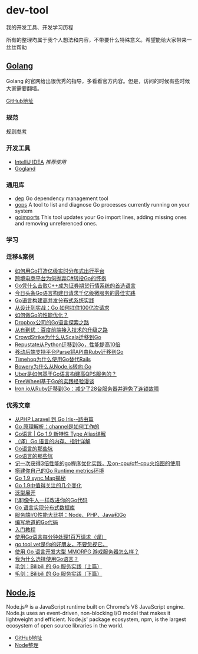 # dev-tool
我的开发工具、开发学习历程

所有的整理均属于我个人想法和内容，不带要什么特殊意义。希望能给大家带来一丝丝帮助

## [Golang](http://golang.org/)
Golang 的官网给出很优秀的指导，多看看官方内容。但是，访问的时候有些时候大家需要翻墙。

[GitHub地址](https://github.com/golang)

### 规范
[规则参考](go.md)

### 开发工具
- [IntelliJ IDEA](https://www.jetbrains.com/idea/?iceinto) *推荐使用*
- [Gogland](https://www.jetbrains.com/go/?iceinto)

### 通用库
- [dep](https://github.com/golang/dep) Go dependency management tool
- [gops](https://github.com/google/gops) A tool to list and diagnose Go processes currently running on your system
- [goimports](https://github.com/bradfitz/goimports) This tool updates your Go import lines, adding missing ones and
removing unreferenced ones.

### 学习

### 迁移&案例
- [如何用Go打造亿级实时分布式出行平台](https://mp.weixin.qq.com/s/iy1JfYb7E4t8mByx_P_OyA)
- [跨境电商平台为何抛弃C#转投Go的怀抱](https://mp.weixin.qq.com/s/4lV0EwrwGsnUKiYwb3dMjw)
- [Go凭什么击败C++成为证券期货行情系统的首选语言](https://mp.weixin.qq.com/s/GWXog6Mg1xr35k5Oyxxr3g)
- [今日头条Go语言构建日请求千亿级微服务的最佳实践](https://mp.weixin.qq.com/s?__biz=MzIwMjE5MDU4OA==&mid=2653121987&idx=1&sn=bd7d32ef72412b725384a9bb39a19859&chksm=8d35b650ba423f46f44ce6f3ceb65e933470309e386231118ae04aa1f7fa38b2f99a3538ff50&mpshare=1&scene=1&srcid=0719zW0CI9ZiHbPUXigmg2GI#rd)
- [Go语言构建高并发分布式系统实践](https://mp.weixin.qq.com/s?__biz=MjM5NzAwNDI4Mg==&amp;mid=209282398&amp;idx=1&amp;sn=9ffef32b3ab93d1e239c9dc753a3a9bb&amp;scene=1#rd)
- [从设计到实战：Go 如何扛住100亿次请求](https://mp.weixin.qq.com/s?__biz=MjM5OTcxMzE0MQ==&mid=2653369890&idx=1&sn=254cb7771b85bb5bfecad761cec9ad62&chksm=bce4d6388b935f2e396bf03e1d49f76375e253bb7e76a482b6286dd300b3fa1009914324b784&mpshare=1&scene=1&srcid=04257RP0UnQm6EyBKLzXYHNh#rd)
- [如何做Go的性能优化？](https://zhuanlan.zhihu.com/p/27800985)
- [Dropbox公司的Go语言探索之路](http://www.infoq.com/cn/news/2017/07/Dropbox-company-go-explore)
- [从有到优：百度前端接入技术的升级之路](http://www.infoq.com/cn/articles/baidu-frontend-optimization)
- [CrowdStrike为什么从Scala迁移到Go](http://www.infoq.com/cn/news/2015/12/CrowdStrike-Scala-Go)
- [Repustate从Python迁移到Go，性能提高10倍](http://www.infoq.com/cn/news/2015/09/Repustate-Python-Falcon)
- [移动后端支持平台Parse将API由Ruby迁移到Go](http://www.infoq.com/cn/news/2015/06/Ruby-Go-API-Parse)
- [Timehop为什么使用Go替代Rails](http://www.infoq.com/cn/news/2015/03/timehop-go-replace-rails)
- [Bowery为什么从Node.js转向 Go](http://www.infoq.com/cn/news/2015/02/bowery-node-js-turn-to-go)
- [Uber是如何基于Go语言构建高QPS服务的？](http://www.infoq.com/cn/articles/uber-build-high-qps-services)
- [FreeWheel基于Go的实践经验漫谈](http://www.infoq.com/cn/news/2017/06/freewheel-experience-on-go)
- [Iron.io从Ruby迁移到Go：减少了28台服务器并避免了连锁故障](http://www.infoq.com/cn/news/2013/03/ruby-to-go)

### 优秀文章
- [从PHP Laravel 到 Go Iris--路由篇](https://yuanxuxu.com/2017/09/11/cong-php-laraveldao-go-iris-lu-you-pian/)
- [Go 原理解析：channel是如何工作的](https://mp.weixin.qq.com/s/kBimHA6KPsjtOJkkJEyRHw)
- [Go语言 | Go 1.9 新特性 Type Alias详解](http://www.flysnow.org/2017/08/26/go-1-9-type-alias.html)
- [（译）Go 语言的内存、指针详解](http://www.jianshu.com/p/44b9429d7bef)
- [Go语言的那些坑](https://i6448038.github.io/2017/07/28/Go语言的那些坑)
- [Go语言的那些坑](https://i6448038.github.io/2017/07/28/Go语言的那些坑)
- [记一次获得3倍性能的go程序优化实践，及on-cpu/off-cpu火焰图的使用](https://mp.weixin.qq.com/s/9IKaXeWTiiQTFlvZzxgsEA)
- [搭建你自己的Go Runtime metrics环境](http://tonybai.com/2017/07/04/setup-go-runtime-metrics-for-yourself/)
- [Go 1.9 sync.Map揭秘](http://colobu.com/2017/07/11/dive-into-sync-Map/)
- [Go 1.9中值得关注的几个变化](http://tonybai.com/2017/07/14/some-changes-in-go-1-9/)
- [泛型展开](http://v2p.ro/generics.cn.html)
- [[译]像牛人一样改进你的Go代码](http://colobu.com/2017/06/27/Lint-your-golang-code-like-a-mad-man/)
- [Go 语言实现分布式数据库](https://happyer.github.io/2017/06/26/2017-06-26-sharekv/)
- [服务端I/O性能大比拼：Node、PHP、Java和Go](http://www.itran.cc/2017/05/17/server-side-io-performance-node-php-java-go/)
- [编写地道的Go代码](http://colobu.com/2017/02/07/write-idiomatic-golang-codes/)
- [入门教程](https://github.com/zoeminghong/go-library)
- [使用Go语言每分钟处理1百万请求（译）](https://github.com/itfanr/articles-about-golang/blob/master/2016-10/1.handling-1-million-requests-per-minute-with-golang.md)
- [go tool vet是你的好朋友，不要忽视它。](https://github.com/itfanr/articles-about-golang/blob/master/2017-03/if-you-code-in-go-dont-forget-to-vet.md)
- [使用 Go 语言开发大型 MMORPG 游戏服务器怎么样？](https://www.zhihu.com/question/21098952/answer/47703631)
- [我为什么选择使用Go语言？](https://mp.weixin.qq.com/s?__biz=MzA4NTU2MTg3MQ==&mid=405835997&idx=1&sn=50bbe18cadbebdc71f555b0463d039e6&scene=0#wechat_redirect)
- [毛剑：Bilibili 的 Go 服务实践（上篇）](https://mp.weixin.qq.com/s?__biz=MjM5OTcxMzE0MQ==&mid=2653370296&idx=1&sn=7bb0f55841beabb1ca58aaa75fea244f&chksm=bce4d7a28b935eb462df3014e980b851b669bb7ec959b277f1bceaa41a1cd5a360f8c39ff02e&mpshare=1&scene=1&srcid=1009BmukWD156PEca8RmS6x4#rd)
- [毛剑：Bilibili 的 Go 服务实践（下篇）](https://mp.weixin.qq.com/s?__biz=MjM5OTcxMzE0MQ==&mid=2653370297&idx=1&sn=4c2773ba44c62f953378beac6f2a5985&chksm=bce4d7a38b935eb501b6997234c11d295c3b70b7a32ac2b002e844eb7d6b9d5d68cffcd73775&mpshare=1&scene=1&srcid=1010ZjUvfdjuorMWXB8bhXDj#rd)

## [Node.js](http://nodejs.org/)
Node.js® is a JavaScript runtime built on Chrome's V8 JavaScript engine. Node.js uses an event-driven, non-blocking I/O model that makes it lightweight and efficient. Node.js' package ecosystem, npm, is the largest ecosystem of open source libraries in the world.

- [GitHub地址](https://github.com/nodejs/node/)
- [Node整理](node.md)
